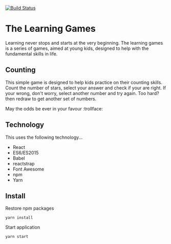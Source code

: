 [![Build Status](https://travis-ci.org/bidwall/the-learning-games.svg?branch=master)](https://travis-ci.org/bidwall/the-learning-games)

# The Learning Games
Learning never stops and starts at the very beginning. The learning games is a series of games, aimed at young kids, designed to help with the fundamental skills in life.

## Counting
This simple game is designed to help kids practice on their counting skills. Count the number of stars, select your answer and check if your are right. If your wrong, don't worry, select another number and try again. Too hard? then redraw to get another set of numbers.

May the odds be ever in your favour :trollface:

## Technology
This uses the following technology...
- React
- ES6/ES2015
- Babel
- reactstrap
- Font Awesome
- npm
- Yarn

## Install
Restore npm packages

`yarn install`

Start application

`yarn start`
